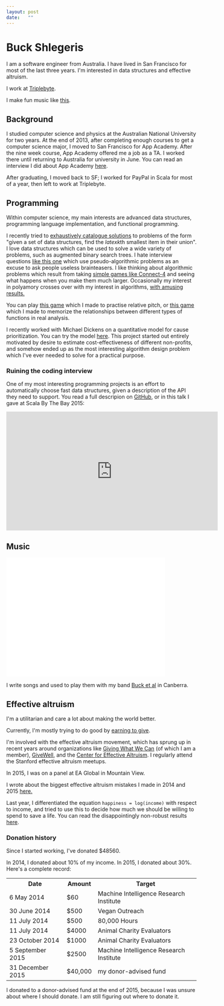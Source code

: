```yaml
---
layout: post
date:   ""
---
```

# Buck Shlegeris

<div class="lead">
   <p>I am a software engineer from Australia. I have lived in San Francisco for most of the last three years. I'm interested in data structures and effective altruism.</p>
   <p>I work at <a href="https://triplebyte.com">Triplebyte</a>.</p>
   <p>I make fun music like <a href="http://soundcloud.com/buckmbs" target="_blank">this</a>.</p>
</div>

## Background

I studied computer science and physics at the Australian National University for two years. At the end of 2013, after completing enough courses to get a computer science major, I moved to San Francisco for App Academy. After the nine week course, App Academy offered me a job as a TA. I worked there until returning to Australia for university in June. You can read an interview I did about App Academy [here](http://80000hours.org/blog/329-interview-with-buck-shlegeris-from-app-academy).

After graduating, I moved back to SF; I worked for PayPal in Scala for most of a year, then left to work at Triplebyte.

## Programming
Within computer science, my main interests are advanced data structures, programming language implementation, and functional programming.

I recently tried to <a href="/2016/06/16/generalized-multi-quickselect.html">exhaustively catalogue solutions</a> to problems of the form "given a set of data structures, find the $latex k$th smallest item in their union". I love data structures which can be used to solve a wide variety of problems, such as augmented binary search trees. I hate interview questions <a href="/2016/04/22/dumbest-algorithm-problem.html">like this one</a> which use pseudo-algorithmic problems as an excuse to ask people useless brainteasers. I like thinking about algorithmic problems which result from taking <a href="https://www.facebook.com/bshlgrs/posts/10207757972162021">simple games like Connect-4</a> and seeing what happens when you make them much larger. Occasionally my interest in polyamory crosses over with my interest in algorithms, <a href="/2015/08/08/poly-np.html">with amusing results.</a>

You can play <a href="/music-game">this game</a> which I made to practise relative pitch, or <a href="/math-game">this game</a> which I made to memorize the relationships between different types of functions in real analysis.

I recently worked with Michael Dickens on a quantitative model for cause prioritization. You can try the model <a href="http://mdickens.me/causepri-app">here</a>. This project started out entirely motivated by desire to estimate cost-effectiveness of different non-profits, and somehow ended up as the most interesting algorithm design problem which I've ever needed to solve for a practical purpose.

### Ruining the coding interview

<p>One of my most interesting programming projects is an effort to automatically choose fast data structures, given a description of the API they need to support. You read a full descripion on <a href="https://github.com/bshlgrs/ruining-the-coding-interview">GitHub</a>, or in this talk I gave at Scala By The Bay 2015:</p>

<iframe width="560" height="315" src="https://www.youtube.com/embed/oPFga7eg3Uw" frameborder="0" allowfullscreen></iframe>

## Music

<iframe width="420" height="315" src="//www.youtube.com/embed/rtrO5w3IsQA" frameborder="0" allowfullscreen></iframe>

I write songs and used to play them with my band [Buck et al](https://www.facebook.com/bucketal) in Canberra.

## Effective altruism

I'm a utilitarian and care a lot about making the world better.

Currently, I'm mostly trying to do good by [earning to give](http://80000hours.org/earning-to-give).

I'm involved with the effective altruism movement, which has sprung up in recent years around organizations like <a href="http://givingwhatwecan.org">Giving What We Can</a> (of which I am a member), <a href="http://givewell.org">GiveWell</a>, and the <a href="http://centreforeffectivealtruism.org/">Center for Effective Altruism</a>. I regularly attend the Stanford effective altruism meetups.

In 2015, I was on a panel at EA Global in Mountain View.

I wrote about the biggest effective altruism mistakes I made in 2014 and 2015 <a href="/2016/05/24/mistakes.html">here.</a>

Last year, I differentiated the equation `happiness = log(income)` with respect to income, and tried to use this to decide how much we should be willing to spend to save a life. You can read the disappointingly non-robust results <a href="/2015/08/08/value-of-life.html">here</a>.

### Donation history

Since I started working, I've donated $48560.

In 2014, I donated about 10% of my income. In 2015, I donated about 30%. Here's a complete record:

<table class="table table-bordered table-striped">
<tr>
   <th>Date</th>
   <th>Amount</th>
   <th>Target</th>
</tr>
<tr>
   <td>6 May 2014</td>
   <td>$60</td>
   <td>Machine Intelligence Research Institute</td>
</tr>
<tr>
   <td>30 June 2014</td>
   <td>$500</td>
   <td>Vegan Outreach</td>
</tr>
<tr>
   <td>11 July 2014</td>
   <td>$500</td>
   <td>80,000 Hours</td>
</tr>
<tr>
   <td>11 July 2014</td>
   <td>$4000</td>
   <td>Animal Charity Evaluators</td>
</tr>
<tr>
   <td>23 October 2014</td>
   <td>$1000</td>
   <td>Animal Charity Evaluators</td>
</tr>
<tr>
   <td>5 September 2015</td>
   <td>$2500</td>
   <td>Machine Intelligence Research Institute</td>
</tr>
<tr>
   <td>31 December 2015</td>
   <td>$40,000</td>
   <td>my donor-advised fund</td>
</tr>
</table>

I donated to a donor-advised fund at the end of 2015, because I was unsure about
where I should donate. I am still figuring out where to donate it.

